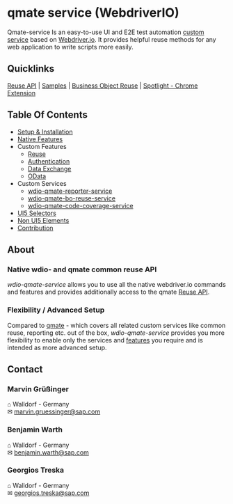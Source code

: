 # qmate service (WebdriverIO)
Qmate-service Is an easy-to-use UI and E2E test automation [custom service](https://webdriver.io/docs/customservices/) based on [Webdriver.io](https://webdriver.io/).
It provides helpful reuse methods for any web application to write scripts more easily.


## Quicklinks
[Reuse API](./reuse/doc.md) |
[Samples](documentation/downloads/samples) |
[Business Object Reuse](https://github.wdf.sap.corp/sProcurement/vyperBusinessObjectReuse) |
[Spotlight - Chrome Extension](https://github.wdf.sap.corp/sProcurement/vyper-spotlight)


## Table Of Contents
- [Setup & Installation](./documentation/topics/setupAndInstallation.md)
- [Native Features](./documentation/topics/nativeFeatures.md)
- Custom Features
  - [Reuse](./reuse.md)
  - [Authentication](./authentication.md)
  - [Data Exchange](./dataImportExport.md)
  - [OData](./documentation/topics/odata.md) 
- Custom Services
    - [wdio-qmate-reporter-service](https://github.tools.sap/sProcurement/wdio-qmate-reporter-service)
    - [wdio-qmate-bo-reuse-service](https://github.tools.sap/sProcurement/wdio-qmate-bo-reuse-service)
    - [wdio-qmate-code-coverage-service](https://github.tools.sap/sProcurement/wdio-qmate-code-coverage-service)
- [UI5 Selectors](./documentation/topics/locators.md)
- [Non UI5 Elements](./documentation/topics/locators.md)
- [Contribution](./documentation/topics/contribution.md)
 

## About
### Native wdio- and qmate common reuse API
*wdio-qmate-service* allows you to use all the native webdriver.io commands and features and
provides additionally access to the qmate [Reuse API](./reuse/doc.md).

### Flexibility / Advanced Setup
Compared to [qmate](https://github.tools.sap/sProcurement/qmate) - which covers all related custom services like common reuse, reporting etc. out of the box, *wdio-qmate-service* provides you more flexibility to enable only the services and [features](#Native_Features) you require and is intended as more advanced setup. 

## Contact
### Marvin Grüßinger
⌂ Walldorf - Germany\
✉ marvin.gruessinger@sap.com

### Benjamin Warth
⌂ Walldorf - Germany\
✉ benjamin.warth@sap.com

### Georgios Treska
⌂ Walldorf - Germany\
✉ georgios.treska@sap.com
